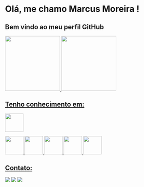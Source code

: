 # Olá, me chamo Marcus Moreira ! 
## Bem vindo ao meu perfil GitHub 

<div>
<a href="https://github.com/MarcusVBMoreira">
<img loading="lazy" height="180em" src="https://github-readme-stats.vercel.app/api/top-langs/?username=MarcusVBMoreira&layout=compact&langs_count=7&theme=dracula"/>
<img loading="lazy" height="180em" src="https://github-readme-stats.vercel.app/api?username=MarcusVBMoreira&show_icons=true&theme=dracula&include_all_commits=true&count_private=true"/>
</div>

## Tenho conhecimento em:
<div>
  <img loading="lazy" src="https://cdn.jsdelivr.net/gh/devicons/devicon/icons/html5/html5-original-wordmark.svg" width="60" height="60" />
  <p>  </p>
  <img loading="lazy" src="https://cdn.jsdelivr.net/gh/devicons/devicon/icons/css3/css3-original-wordmark.svg" width="60" height="60" />
  <img loading="lazy" src="https://cdn.jsdelivr.net/gh/devicons/devicon/icons/javascript/javascript-original.svg" width="60" height="60" />
  <img loading="lazy" src="https://cdn.jsdelivr.net/gh/devicons/devicon/icons/bootstrap/bootstrap-original-wordmark.svg" width="60" />
  <img loading="lazy" src="https://cdn.jsdelivr.net/gh/devicons/devicon/icons/photoshop/photoshop-plain.svg" width="60" height="60" />
  <img loading="lazy" src="https://cdn.jsdelivr.net/gh/devicons/devicon/icons/wordpress/wordpress-original.svg" width="60" height="60" />
</div>


## Contato:
<div>
  <a href="https://www.instagram.com/marcus__vb/" target="_blank"><img loading="lazy" src="https://img.shields.io/badge/-Instagram-%23E4405F?style=for-the-badge&logo=instagram&logoColor=white" target="_blank"></a>
  <a href = "mailto:moreira.marcus.vb@gmail.com"><img loading="lazy" src="https://img.shields.io/badge/Gmail-D14836?style=for-the-badge&logo=gmail&logoColor=white" target="_blank"></a>
  <a href="https://www.linkedin.com/in/marcusvbmoreira/" target="_blank"><img loading="lazy" src="https://img.shields.io/badge/-LinkedIn-%230077B5?style=for-the-badge&logo=linkedin&logoColor=white" target="_blank"></a>
</div>
